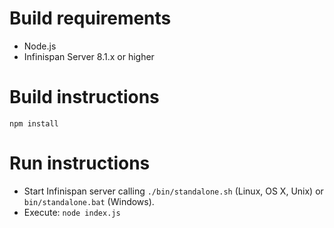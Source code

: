 # Build requirements

* Node.js
* Infinispan Server 8.1.x or higher 

# Build instructions

    npm install

# Run instructions

* Start Infinispan server calling `./bin/standalone.sh` (Linux, OS X, Unix) or 
`bin/standalone.bat` (Windows).
* Execute: `node index.js`
